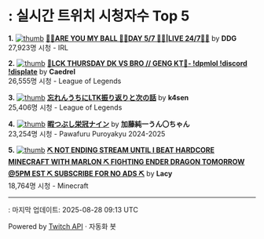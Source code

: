 # : 실시간 트위치 시청자수 Top 5

**1.** [![thumb](https://static-cdn.jtvnw.net/previews-ttv/live_user_ddg-320x180.jpg)](https://twitch.tv/DDG)
**[🏀💕ARE YOU MY BALL 🏀💕DAY 5/7 🏀💕|LIVE 24/7🏀💕](https://twitch.tv/DDG)** by **DDG**<br>27,923명 시청  - IRL

**2.** [![thumb](https://static-cdn.jtvnw.net/previews-ttv/live_user_caedrel-320x180.jpg)](https://twitch.tv/Caedrel)
**[🔴LCK THURSDAY DK VS BRO // GENG KT🔴-  !dpmlol !discord !displate](https://twitch.tv/Caedrel)** by **Caedrel**<br>26,555명 시청  - League of Legends

**3.** [![thumb](https://static-cdn.jtvnw.net/previews-ttv/live_user_k4sen-320x180.jpg)](https://twitch.tv/k4sen)
**[忘れんうちにLTK振り返りと次の話](https://twitch.tv/k4sen)** by **k4sen**<br>25,406명 시청  - League of Legends

**4.** [![thumb](https://static-cdn.jtvnw.net/previews-ttv/live_user_kato_junichi0817-320x180.jpg)](https://twitch.tv/加藤純一うん〇ちゃん)
**[暇つぶし栄冠ナイン](https://twitch.tv/加藤純一うん〇ちゃん)** by **加藤純一うん〇ちゃん**<br>23,254명 시청  - Pawafuru Puroyakyu 2024-2025

**5.** [![thumb](https://static-cdn.jtvnw.net/previews-ttv/live_user_lacy-320x180.jpg)](https://twitch.tv/Lacy)
**[⛏️ NOT ENDING STREAM UNTIL I BEAT HARDCORE MINECRAFT WITH MARLON ⛏️ FIGHTING ENDER DRAGON TOMORROW @5PM EST ⛏️ SUBSCRIBE FOR NO ADS ⛏️](https://twitch.tv/Lacy)** by **Lacy**<br>18,764명 시청  - Minecraft


---
: 마지막 업데이트: 2025-08-28 09:13 UTC

Powered by [Twitch API](https://dev.twitch.tv/docs/api/reference) · 자동화 봇